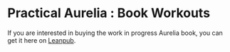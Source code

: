 # Practical Aurelia : Book Workouts

If you are interested in buying the work in progress Aurelia book, you can get it here on [Leanpub](https://leanpub.com/practical-aurelia).
